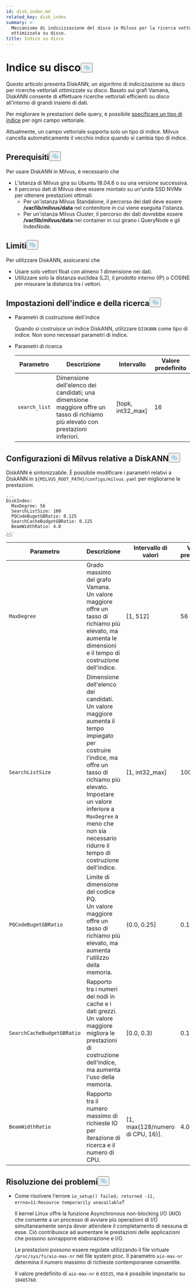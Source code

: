 ```yaml
---
id: disk_index.md
related_key: disk_index
summary: >-
  Meccanismo di indicizzazione del disco in Milvus per la ricerca vettoriale
  ottimizzata su disco.
title: Indice su disco
---
```

<h1 id="On-disk-Index" class="common-anchor-header">Indice su disco<button data-href="#On-disk-Index" class="anchor-icon" translate="no">
      <svg translate="no"
        aria-hidden="true"
        focusable="false"
        height="20"
        version="1.1"
        viewBox="0 0 16 16"
        width="16"
      >
        <path
          fill="#0092E4"
          fill-rule="evenodd"
          d="M4 9h1v1H4c-1.5 0-3-1.69-3-3.5S2.55 3 4 3h4c1.45 0 3 1.69 3 3.5 0 1.41-.91 2.72-2 3.25V8.59c.58-.45 1-1.27 1-2.09C10 5.22 8.98 4 8 4H4c-.98 0-2 1.22-2 2.5S3 9 4 9zm9-3h-1v1h1c1 0 2 1.22 2 2.5S13.98 12 13 12H9c-.98 0-2-1.22-2-2.5 0-.83.42-1.64 1-2.09V6.25c-1.09.53-2 1.84-2 3.25C6 11.31 7.55 13 9 13h4c1.45 0 3-1.69 3-3.5S14.5 6 13 6z"
        ></path>
      </svg>
    </button></h1><p>Questo articolo presenta DiskANN, un algoritmo di indicizzazione su disco per ricerche vettoriali ottimizzate su disco. Basato sui grafi Vamana, DiskANN consente di effettuare ricerche vettoriali efficienti su disco all'interno di grandi insiemi di dati.</p>
<p>Per migliorare le prestazioni delle query, è possibile <a href="/docs/it/index-vector-fields.md">specificare un tipo di indice</a> per ogni campo vettoriale.</p>
<div class="alert note"> 
Attualmente, un campo vettoriale supporta solo un tipo di indice. Milvus cancella automaticamente il vecchio indice quando si cambia tipo di indice.</div>
<h2 id="Prerequisites" class="common-anchor-header">Prerequisiti<button data-href="#Prerequisites" class="anchor-icon" translate="no">
      <svg translate="no"
        aria-hidden="true"
        focusable="false"
        height="20"
        version="1.1"
        viewBox="0 0 16 16"
        width="16"
      >
        <path
          fill="#0092E4"
          fill-rule="evenodd"
          d="M4 9h1v1H4c-1.5 0-3-1.69-3-3.5S2.55 3 4 3h4c1.45 0 3 1.69 3 3.5 0 1.41-.91 2.72-2 3.25V8.59c.58-.45 1-1.27 1-2.09C10 5.22 8.98 4 8 4H4c-.98 0-2 1.22-2 2.5S3 9 4 9zm9-3h-1v1h1c1 0 2 1.22 2 2.5S13.98 12 13 12H9c-.98 0-2-1.22-2-2.5 0-.83.42-1.64 1-2.09V6.25c-1.09.53-2 1.84-2 3.25C6 11.31 7.55 13 9 13h4c1.45 0 3-1.69 3-3.5S14.5 6 13 6z"
        ></path>
      </svg>
    </button></h2><p>Per usare DiskANN in Milvus, è necessario che</p>
<ul>
<li>L'istanza di Milvus gira su Ubuntu 18.04.6 o su una versione successiva.</li>
<li>Il percorso dati di Milvus deve essere montato su un'unità SSD NVMe per ottenere prestazioni ottimali:<ul>
<li>Per un'istanza Milvus Standalone, il percorso dei dati deve essere <strong>/var/lib/milvus/data</strong> nel contenitore in cui viene eseguita l'istanza.</li>
<li>Per un'istanza Milvus Cluster, il percorso dei dati dovrebbe essere <strong>/var/lib/milvus/data</strong> nei container in cui girano i QueryNode e gli IndexNode.</li>
</ul></li>
</ul>
<h2 id="Limits" class="common-anchor-header">Limiti<button data-href="#Limits" class="anchor-icon" translate="no">
      <svg translate="no"
        aria-hidden="true"
        focusable="false"
        height="20"
        version="1.1"
        viewBox="0 0 16 16"
        width="16"
      >
        <path
          fill="#0092E4"
          fill-rule="evenodd"
          d="M4 9h1v1H4c-1.5 0-3-1.69-3-3.5S2.55 3 4 3h4c1.45 0 3 1.69 3 3.5 0 1.41-.91 2.72-2 3.25V8.59c.58-.45 1-1.27 1-2.09C10 5.22 8.98 4 8 4H4c-.98 0-2 1.22-2 2.5S3 9 4 9zm9-3h-1v1h1c1 0 2 1.22 2 2.5S13.98 12 13 12H9c-.98 0-2-1.22-2-2.5 0-.83.42-1.64 1-2.09V6.25c-1.09.53-2 1.84-2 3.25C6 11.31 7.55 13 9 13h4c1.45 0 3-1.69 3-3.5S14.5 6 13 6z"
        ></path>
      </svg>
    </button></h2><p>Per utilizzare DiskANN, assicurarsi che</p>
<ul>
<li>Usare solo vettori float con almeno 1 dimensione nei dati.</li>
<li>Utilizzare solo la distanza euclidea (L2), il prodotto interno (IP) o COSINE per misurare la distanza tra i vettori.</li>
</ul>
<h2 id="Index-and-search-settings" class="common-anchor-header">Impostazioni dell'indice e della ricerca<button data-href="#Index-and-search-settings" class="anchor-icon" translate="no">
      <svg translate="no"
        aria-hidden="true"
        focusable="false"
        height="20"
        version="1.1"
        viewBox="0 0 16 16"
        width="16"
      >
        <path
          fill="#0092E4"
          fill-rule="evenodd"
          d="M4 9h1v1H4c-1.5 0-3-1.69-3-3.5S2.55 3 4 3h4c1.45 0 3 1.69 3 3.5 0 1.41-.91 2.72-2 3.25V8.59c.58-.45 1-1.27 1-2.09C10 5.22 8.98 4 8 4H4c-.98 0-2 1.22-2 2.5S3 9 4 9zm9-3h-1v1h1c1 0 2 1.22 2 2.5S13.98 12 13 12H9c-.98 0-2-1.22-2-2.5 0-.83.42-1.64 1-2.09V6.25c-1.09.53-2 1.84-2 3.25C6 11.31 7.55 13 9 13h4c1.45 0 3-1.69 3-3.5S14.5 6 13 6z"
        ></path>
      </svg>
    </button></h2><ul>
<li><p>Parametri di costruzione dell'indice</p>
<p>Quando si costruisce un indice DiskANN, utilizzare <code translate="no">DISKANN</code> come tipo di indice. Non sono necessari parametri di indice.</p></li>
<li><p>Parametri di ricerca</p>
<table>
<thead>
<tr><th>Parametro</th><th>Descrizione</th><th>Intervallo</th><th>Valore predefinito</th></tr>
</thead>
<tbody>
<tr><td><code translate="no">search_list</code></td><td>Dimensione dell'elenco dei candidati; una dimensione maggiore offre un tasso di richiamo più elevato con prestazioni inferiori.</td><td>[topk, int32_max]</td><td>16</td></tr>
</tbody>
</table>
</li>
</ul>
<h2 id="DiskANN-related-Milvus-configurations" class="common-anchor-header">Configurazioni di Milvus relative a DiskANN<button data-href="#DiskANN-related-Milvus-configurations" class="anchor-icon" translate="no">
      <svg translate="no"
        aria-hidden="true"
        focusable="false"
        height="20"
        version="1.1"
        viewBox="0 0 16 16"
        width="16"
      >
        <path
          fill="#0092E4"
          fill-rule="evenodd"
          d="M4 9h1v1H4c-1.5 0-3-1.69-3-3.5S2.55 3 4 3h4c1.45 0 3 1.69 3 3.5 0 1.41-.91 2.72-2 3.25V8.59c.58-.45 1-1.27 1-2.09C10 5.22 8.98 4 8 4H4c-.98 0-2 1.22-2 2.5S3 9 4 9zm9-3h-1v1h1c1 0 2 1.22 2 2.5S13.98 12 13 12H9c-.98 0-2-1.22-2-2.5 0-.83.42-1.64 1-2.09V6.25c-1.09.53-2 1.84-2 3.25C6 11.31 7.55 13 9 13h4c1.45 0 3-1.69 3-3.5S14.5 6 13 6z"
        ></path>
      </svg>
    </button></h2><p>DiskANN è sintonizzabile. È possibile modificare i parametri relativi a DiskANN in <code translate="no">${MILVUS_ROOT_PATH}/configs/milvus.yaml</code> per migliorarne le prestazioni.</p>
<pre><code translate="no" class="language-YAML"><span class="hljs-string">...</span>
<span class="hljs-attr">DiskIndex:</span>
  <span class="hljs-attr">MaxDegree:</span> <span class="hljs-number">56</span>
  <span class="hljs-attr">SearchListSize:</span> <span class="hljs-number">100</span>
  <span class="hljs-attr">PQCodeBugetGBRatio:</span> <span class="hljs-number">0.125</span>
  <span class="hljs-attr">SearchCacheBudgetGBRatio:</span> <span class="hljs-number">0.125</span>
  <span class="hljs-attr">BeamWidthRatio:</span> <span class="hljs-number">4.0</span>
<span class="hljs-string">...</span>
<button class="copy-code-btn"></button></code></pre>
<table>
<thead>
<tr><th>Parametro</th><th>Descrizione</th><th>Intervallo di valori</th><th>Valore predefinito</th></tr>
</thead>
<tbody>
<tr><td><code translate="no">MaxDegree</code></td><td>Grado massimo del grafo Vamana. <br/> Un valore maggiore offre un tasso di richiamo più elevato, ma aumenta le dimensioni e il tempo di costruzione dell'indice.</td><td>[1, 512]</td><td>56</td></tr>
<tr><td><code translate="no">SearchListSize</code></td><td>Dimensione dell'elenco dei candidati. <br/> Un valore maggiore aumenta il tempo impiegato per costruire l'indice, ma offre un tasso di richiamo più elevato. <br/> Impostare un valore inferiore a <code translate="no">MaxDegree</code> a meno che non sia necessario ridurre il tempo di costruzione dell'indice.</td><td>[1, int32_max]</td><td>100</td></tr>
<tr><td><code translate="no">PQCodeBugetGBRatio</code></td><td>Limite di dimensione del codice PQ. <br/> Un valore maggiore offre un tasso di richiamo più elevato, ma aumenta l'utilizzo della memoria.</td><td>(0.0, 0.25]</td><td>0.125</td></tr>
<tr><td><code translate="no">SearchCacheBudgetGBRatio</code></td><td>Rapporto tra i numeri dei nodi in cache e i dati grezzi. <br/> Un valore maggiore migliora le prestazioni di costruzione dell'indice, ma aumenta l'uso della memoria.</td><td>[0.0, 0.3)</td><td>0.10</td></tr>
<tr><td><code translate="no">BeamWidthRatio</code></td><td>Rapporto tra il numero massimo di richieste IO per iterazione di ricerca e il numero di CPU.</td><td>[1, max(128/numero di CPU, 16)].</td><td>4.0</td></tr>
</tbody>
</table>
<h2 id="Troubleshooting" class="common-anchor-header">Risoluzione dei problemi<button data-href="#Troubleshooting" class="anchor-icon" translate="no">
      <svg translate="no"
        aria-hidden="true"
        focusable="false"
        height="20"
        version="1.1"
        viewBox="0 0 16 16"
        width="16"
      >
        <path
          fill="#0092E4"
          fill-rule="evenodd"
          d="M4 9h1v1H4c-1.5 0-3-1.69-3-3.5S2.55 3 4 3h4c1.45 0 3 1.69 3 3.5 0 1.41-.91 2.72-2 3.25V8.59c.58-.45 1-1.27 1-2.09C10 5.22 8.98 4 8 4H4c-.98 0-2 1.22-2 2.5S3 9 4 9zm9-3h-1v1h1c1 0 2 1.22 2 2.5S13.98 12 13 12H9c-.98 0-2-1.22-2-2.5 0-.83.42-1.64 1-2.09V6.25c-1.09.53-2 1.84-2 3.25C6 11.31 7.55 13 9 13h4c1.45 0 3-1.69 3-3.5S14.5 6 13 6z"
        ></path>
      </svg>
    </button></h2><ul>
<li><p>Come risolvere l'errore <code translate="no">io_setup() failed; returned -11, errno=11:Resource temporarily unavailable</code>?</p>
<p>Il kernel Linux offre la funzione Asynchronous non-blocking I/O (AIO) che consente a un processo di avviare più operazioni di I/O simultaneamente senza dover attendere il completamento di nessuna di esse. Ciò contribuisce ad aumentare le prestazioni delle applicazioni che possono sovrapporre elaborazione e I/O.</p>
<p>Le prestazioni possono essere regolate utilizzando il file virtuale <code translate="no">/proc/sys/fs/aio-max-nr</code> nel file system proc. Il parametro <code translate="no">aio-max-nr</code> determina il numero massimo di richieste contemporanee consentite.</p>
<p>Il valore predefinito di <code translate="no">aio-max-nr</code> è <code translate="no">65535</code>, ma è possibile impostarlo su <code translate="no">10485760</code>.</p></li>
</ul>
